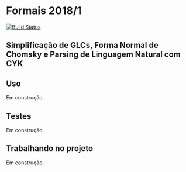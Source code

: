 # Formais 2018/1
[![Build Status](https://travis-ci.com/JefersonFG/parser_formais.svg?branch=master)](https://travis-ci.com/JefersonFG/parser_formais)

## Simplificação de GLCs, Forma Normal de Chomsky e Parsing de Linguagem Natural com CYK

## Uso

Em construção.

## Testes

Em construção.

## Trabalhando no projeto

Em construção.
